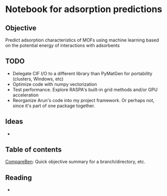 Notebook for adsorption predictions
===========================

Objective
---------
Predict adsorption characteristics of MOFs using machine learning based on the potential energy of interactions with adsorbents


TODO
----
* Delegate CIF I/O to a different library than PyMatGen for portability (clusters, Windows, etc)
* Optimize code with numpy vectorization
* Test performance.  Explore RASPA's built-in grid methods and/or GPU acceleration
* Reorganize Arun's code into my project framework.  Or perhaps not, since it's part of one package together.


Ideas
-----
* 



Table of contents
-----------------

[CompareBen](CompareBen/README.md): Quick objective summary for a branch/directory, etc.


Reading
-------
* 

